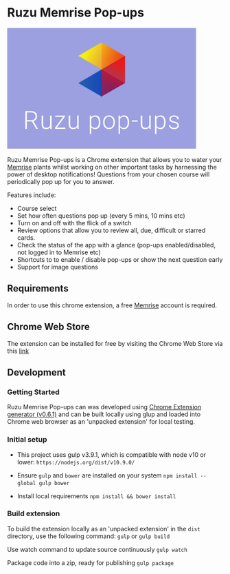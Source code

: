 # Ruzu Memrise Pop-ups

![](media/Small%20tile.jpg)

Ruzu Memrise Pop-ups is a Chrome extension that allows you to water your [Memrise](https://www.memrise.com/) plants whilst working on other important tasks by harnessing the power of desktop notifications! Questions from your chosen course will periodically pop up for you to answer.

Features include:
- Course select
- Set how often questions pop up (every 5 mins, 10 mins etc)
- Turn on and off with the flick of a switch
- Review options that allow you to review all, due, difficult or starred cards.
- Check the status of the app with a glance (pop-ups enabled/disabled, not logged in to Memrise etc)
- Shortcuts to to enable / disable pop-ups or show the next question early
- Support for image questions

## Requirements
In order to use this chrome extension, a free [Memrise](https://www.memrise.com/) account is required.

## Chrome Web Store
The extension can be installed for free by visiting the Chrome Web Store via this [link](https://chrome.google.com/webstore/detail/ruzu-memrise-pop-ups/eoepijkdcdnafobigopfohlobdhnegkm)

## Development

### Getting Started
Ruzu Memrise Pop-ups can was developed using [Chrome Extension generator (v0.6.1)](https://github.com/yeoman/generator-chrome-extension/tree/v0.6.1) and can be built locally using glup and loaded into Chrome web browser as an 'unpacked extension' for local testing.

### Initial setup
- This project uses gulp v3.9.1, which is compatible with node v10 or lower:
`https://nodejs.org/dist/v10.9.0/`

- Ensure `gulp` and `bower` are installed on your system
`npm install --global gulp bower`

- Install local requirements
`npm install && bower install`

### Build extension
To build the extension locally as an 'unpacked extension' in the `dist` directory, use the following command:
`gulp` or `gulp build`

Use watch command to update source continuously
`gulp watch`

Package code into a zip, ready for publishing
`gulp package`
